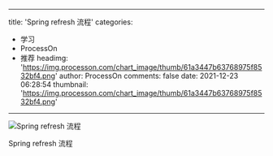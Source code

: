 
---
title: 'Spring refresh 流程'
categories: 
 - 学习
 - ProcessOn
 - 推荐
headimg: 'https://img.processon.com/chart_image/thumb/61a3447b63768975f8532bf4.png'
author: ProcessOn
comments: false
date: 2021-12-23 06:28:54
thumbnail: 'https://img.processon.com/chart_image/thumb/61a3447b63768975f8532bf4.png'
---

<div>   
<img class="thumb" alt="Spring refresh 流程" src="https://img.processon.com/chart_image/thumb/61a3447b63768975f8532bf4.png" referrerpolicy="no-referrer">
<p>Spring refresh 流程</p>  
</div>
            